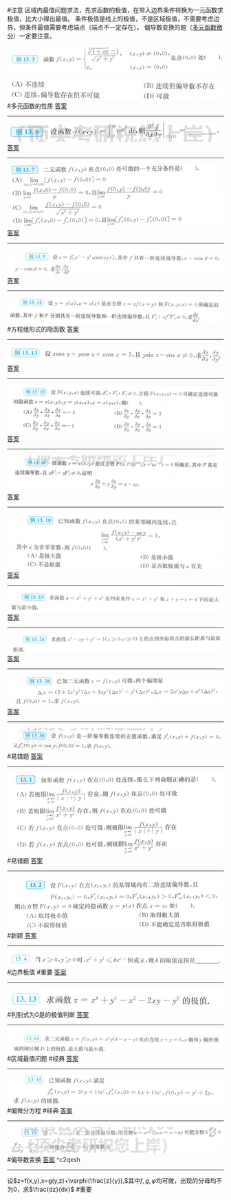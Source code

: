 #注意 
区域内最值问题求法，先求函数的极值，在带入边界条件转换为一元函数求极值，比大小得出最值。
条件极值是线上的极值，不是区域极值，不需要考虑边界，但条件最值需要考虑端点（端点不一定存在）。
偏导数变换的题（[多元函数微分](高数/多元函数微分.md#^c2qxsh)）一定要注意。



![](附件/Pasted%20image%2020221008093715.png)
![](附件/Pasted%20image%2020221008093725.png)
 #多元函数的性质
[答案](高数/答案.md#^gqydiq)

---
![](附件/Pasted%20image%2020221008094901.png)
[答案](高数/答案.md#^97tpys)

---
![](附件/Pasted%20image%2020221008104014.png)
[答案](高数/答案.md#^6xgpdd)

---
![](附件/Pasted%20image%2020221008104501.png)
[答案](高数/答案.md#^n1c919)

---
![](附件/Pasted%20image%2020221008150940.png)
#方程组形式的隐函数
[答案](高数/答案.md#^iniplh)

---
![](附件/Pasted%20image%2020221008151633.png)
[答案](高数/答案.md#^19oii0)

---
![](附件/Pasted%20image%2020221008152334.png)
[答案](高数/答案.md#^b3oguu)

---
![](附件/Pasted%20image%2020221008152558.png)
[答案](高数/答案.md#^zooxm7)

---
![](附件/Pasted%20image%2020221008171126.png)
[答案](高数/答案.md#^c4koj5)

---
![](附件/Pasted%20image%2020221008171321.png)
[答案](高数/答案.md#^xhtygb)

---
![](附件/Pasted%20image%2020221008171458.png)
[答案](高数/答案.md#^oot10f)

---
![](附件/Pasted%20image%2020221008171750.png)
[答案](高数/答案.md#^ytlccr)

---
![](附件/Pasted%20image%2020221008172523.png)
#易错题
[答案](高数/答案.md#^457ydh)

---
![](附件/Pasted%20image%2020221027142618.png)
#易错题 
[答案](高数/答案.md#^nmvs8w)

---
![](附件/Pasted%20image%2020221027143734.png)
#新颖 
[答案](高数/答案.md#^j63yoy)

---
![](附件/Pasted%20image%2020221027151003.png)
#边界极值 #重要
[答案](高数/答案.md#^n12grx)

---
![](附件/Pasted%20image%2020221027151732.png)
#判别式为0是的极值判断
[答案](高数/答案.md#^g2qa8p)

---
![](附件/Pasted%20image%2020221027160650.png)
#区域最值问题 #经典 
[答案](高数/答案.md#^pmag0r)

---
![](附件/Pasted%20image%2020221027160934.png)
#偏微分方程 #经典 
[答案](高数/答案.md#^kqjrkp)

---
![](附件/Pasted%20image%2020221030142411.png)
#偏导数变换
[答案](高数/答案.md#^7kumi7) ^c2qxsh

---
设$z=f(x,y),x=g(y,z)+\varphi(\frac{z}{y}),$其中$f,g,\varphi$均可微，出现的分母均不为0，求$\frac{dz}{dx}$
#重要 
